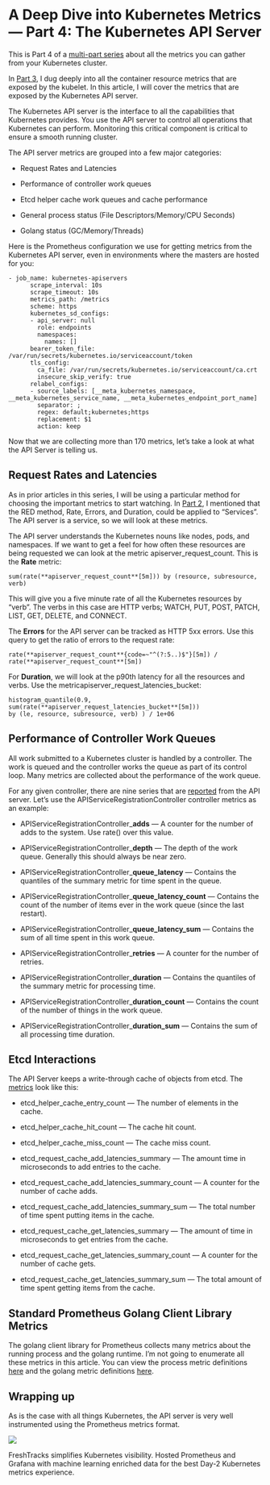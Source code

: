 
# A Deep Dive into Kubernetes Metrics — Part 4: The Kubernetes API Server



This is Part 4 of a [multi-part series](https://blog.freshtracks.io/a-deep-dive-into-kubernetes-metrics-b190cc97f0f6) about all the metrics you can gather from your Kubernetes cluster.

In [Part 3](https://blog.freshtracks.io/a-deep-dive-into-kubernetes-metrics-part-3-container-resource-metrics-361c5ee46e66), I dug deeply into all the container resource metrics that are exposed by the kubelet. In this article, I will cover the metrics that are exposed by the Kubernetes API server.

The Kubernetes API server is the interface to all the capabilities that Kubernetes provides. You use the API server to control all operations that Kubernetes can perform. Monitoring this critical component is critical to ensure a smooth running cluster.

The API server metrics are grouped into a few major categories:

* Request Rates and Latencies

* Performance of controller work queues

* Etcd helper cache work queues and cache performance

* General process status (File Descriptors/Memory/CPU Seconds)

* Golang status (GC/Memory/Threads)

Here is the Prometheus configuration we use for getting metrics from the Kubernetes API server, even in environments where the masters are hosted for you:

    - job_name: kubernetes-apiservers
          scrape_interval: 10s
          scrape_timeout: 10s
          metrics_path: /metrics
          scheme: https
          kubernetes_sd_configs:
          - api_server: null
            role: endpoints
            namespaces:
              names: []
          bearer_token_file: /var/run/secrets/kubernetes.io/serviceaccount/token
          tls_config:
            ca_file: /var/run/secrets/kubernetes.io/serviceaccount/ca.crt
            insecure_skip_verify: true
          relabel_configs:
          - source_labels: [__meta_kubernetes_namespace, __meta_kubernetes_service_name, __meta_kubernetes_endpoint_port_name]
            separator: ;
            regex: default;kubernetes;https
            replacement: $1
            action: keep

Now that we are collecting more than 170 metrics, let’s take a look at what the API Server is telling us.

## Request Rates and Latencies

As in prior articles in this series, I will be using a particular method for choosing the important metrics to start watching. In [Part 2](https://blog.freshtracks.io/a-deep-dive-into-kubernetes-metrics-part-2-c869581e9f29), I mentioned that the RED method, Rate, Errors, and Duration, could be applied to “Services”. The API server is a service, so we will look at these metrics.

The API server understands the Kubernetes nouns like nodes, pods, and namespaces. If we want to get a feel for how often these resources are being requested we can look at the metric apiserver_request_count. This is the **Rate** metric:

    sum(rate(**apiserver_request_count**[5m])) by (resource, subresource, verb)

This will give you a five minute rate of all the Kubernetes resources by “verb”. The verbs in this case are HTTP verbs; WATCH, PUT, POST, PATCH, LIST, GET, DELETE, and CONNECT.

The **Errors** for the API server can be tracked as HTTP 5xx errors. Use this query to get the ratio of errors to the request rate:

    rate(**apiserver_request_count**{code=~"^(?:5..)$"}[5m]) / rate(**apiserver_request_count**[5m])

For **Duration**, we will look at the p90th latency for all the resources and verbs. Use the metricapiserver_request_latencies_bucket:

    histogram_quantile(0.9, sum(rate(**apiserver_request_latencies_bucket**[5m])) 
    by (le, resource, subresource, verb) ) / 1e+06

## Performance of Controller Work Queues

All work submitted to a Kubernetes cluster is handled by a controller. The work is queued and the controller works the queue as part of its control loop. Many metrics are collected about the performance of the work queue.

For any given controller, there are nine series that are [reported](https://github.com/kubernetes/kubernetes/blob/3dbbd0bdf44cb07fdde85aa392adf99ea7e95939/pkg/util/workqueue/prometheus/prometheus.go#L34) from the API server. Let’s use the APIServiceRegistrationController controller metrics as an example:

* APIServiceRegistrationController_**adds** — A counter for the number of adds to the system. Use rate() over this value.

* APIServiceRegistrationController_**depth** — The depth of the work queue. Generally this should always be near zero.

* APIServiceRegistrationController_**queue_latency** — Contains the quantiles of the summary metric for time spent in the queue.

* APIServiceRegistrationController_**queue_latency_count** — Contains the count of the number of items ever in the work queue (since the last restart).

* APIServiceRegistrationController_**queue_latency_sum** — Contains the sum of all time spent in this work queue.

* APIServiceRegistrationController_**retries** — A counter for the number of retries.

* APIServiceRegistrationController_**duration** — Contains the quantiles of the summary metric for processing time.

* APIServiceRegistrationController_**duration_count** — Contains the count of the number of things in the work queue.

* APIServiceRegistrationController_**duration_sum** — Contains the sum of all processing time duration.

## Etcd Interactions

The API Server keeps a write-through cache of objects from etcd. The [metrics](https://github.com/kubernetes/kubernetes/blob/2f09876c44bd0f8bde4c14c03be193bf53419ad8/staging/src/k8s.io/apiserver/pkg/storage/etcd/metrics/metrics.go#L28) look like this:

* etcd_helper_cache_entry_count — The number of elements in the cache.

* etcd_helper_cache_hit_count — The cache hit count.

* etcd_helper_cache_miss_count — The cache miss count.

* etcd_request_cache_add_latencies_summary — The amount time in microseconds to add entries to the cache.

* etcd_request_cache_add_latencies_summary_count — A counter for the number of cache adds.

* etcd_request_cache_add_latencies_summary_sum — The total number of time spent putting items in the cache.

* etcd_request_cache_get_latencies_summary — The amount of time in microseconds to get entries from the cache.

* etcd_request_cache_get_latencies_summary_count — A counter for the number of cache gets.

* etcd_request_cache_get_latencies_summary_sum — The total amount of time spent getting items from the cache.

## Standard Prometheus Golang Client Library Metrics

The golang client library for Prometheus collects many metrics about the running process and the golang runtime. I’m not going to enumerate all these metrics in this article. You can view the process metric definitions [here](https://github.com/prometheus/client_golang/blob/f1323f902ca878b3a87e1a76458be272fe1efe0d/prometheus/process_collector.go#L56) and the golang metric definitions [here](https://github.com/prometheus/client_golang/blob/bcbbc08eb2ddff3af83bbf11e7ec13b4fd730b6e/prometheus/go_collector.go#L28).

## Wrapping up

As is the case with all things Kubernetes, the API server is very well instrumented using the Prometheus metrics format.

![](https://cdn-images-1.medium.com/max/2496/1*TuGW7Lvvjmvks1Zap88NJg.png)

FreshTracks simplifies Kubernetes visibility. Hosted Prometheus and Grafana with machine learning enriched data for the best Day-2 Kubernetes metrics experience.
